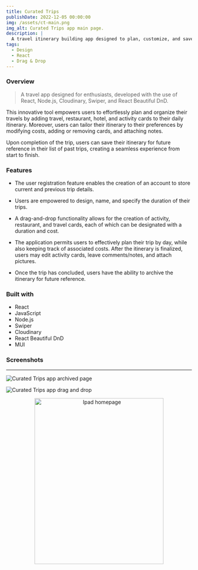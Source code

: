 ```yaml
---
title: Curated Trips
publishDate: 2022-12-05 00:00:00
img: /assets/ct-main.png
img_alt: Curated Trips app main page.
description: |
  A travel itinerary building app designed to plan, customize, and save your travels with ease - all in one place!
tags:
  - Design
  - React
  - Drag & Drop
---
```


### Overview

> A travel app designed for enthusiasts, developed with the use of React, Node.js, Cloudinary, Swiper, and React Beautiful DnD.

This innovative tool empowers users to effortlessly plan and organize their travels by adding travel, restaurant, hotel, and activity cards to their daily itinerary. Moreover, users can tailor their itinerary to their preferences by modifying costs, adding or removing cards, and attaching notes.

Upon completion of the trip, users can save their itinerary for future reference in their list of past trips, creating a seamless experience from start to finish.

### Features

- The user registration feature enables the creation of an account to store current and previous trip details.

- Users are empowered to design, name, and specify the duration of their trips.

- A drag-and-drop functionality allows for the creation of activity, restaurant, and travel cards, each of which can be designated with a duration and cost.

- The application permits users to effectively plan their trip by day, while also keeping track of associated costs. After the itinerary is finalized, users may edit activity cards, leave comments/notes, and attach pictures.

- Once the trip has concluded, users have the ability to archive the itinerary for future reference.

### Built with

- React
- JavaScript
- Node.js
- Swiper
- Cloudinary
- React Beautiful DnD
- MUI

### Screenshots

---

![ Curated Trips app archived page](/assets/ct-archived.png)

![ Curated Trips app drag and drop](/assets/ct-create.png)

<p align="center">
<img align="center" src="/assets/ct-ipad2_ipadair4_spacegrey_portrait.png" alt="Ipad homepage" width="350" height="450">
</p>

